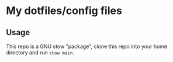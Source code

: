 # My dotfiles/config files

## Usage

This repo is a GNU stow "package", clone this repo into your home directory and run `stow main`.
